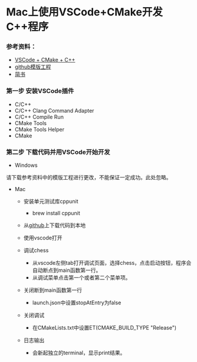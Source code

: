 # Mac上使用VSCode+CMake开发C++程序

### 参考资料：
- [VSCode + CMake + C++](https://zhuanlan.zhihu.com/p/45528705)
- [github模版工程](https://github.com/1079805974/CppProjectTemplate)
- [简书](https://www.jianshu.com/p/050fa455bc74)

### 第一步 安装VSCode插件
- C/C++
- C/C++ Clang Command Adapter
- C/C++ Compile Run
- CMake Tools
- CMake Tools Helper
- CMake

### 第二步 下载代码并用VSCode开始开发
- Windows

请下载参考资料中的模版工程进行更改，不能保证一定成功。此处忽略。

- Mac
    - 安装单元测试库cppunit
        - brew install cppunit
    - 从[github](https://github.com/liangjin2007/vscode_cpp_template)上下载代码到本地
    - 使用vscode打开

    - 调试chess
        - 从vscode左侧tab打开调试页面，选择chess，点击启动按钮，程序会自动断点到main函数第一行。
        - 从调试菜单点击第一个或者第二个菜单项。

    - 关闭断到main函数第一行
        - launch.json中设置stopAtEntry为false

    - 关闭调试
        - 在CMakeLists.txt中设置ET(CMAKE_BUILD_TYPE "Release")

    - 日志输出
        - 会新起独立的terminal，显示print结果。
        

